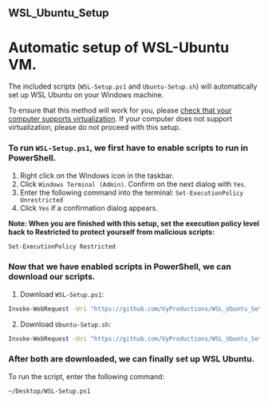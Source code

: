 ## WSL_Ubuntu_Setup
# Automatic setup of WSL-Ubuntu VM.

The included scripts (`WSL-Setup.ps1` and `Ubuntu-Setup.sh`) will automatically set up WSL Ubuntu on your Windows machine.

To ensure that this method will work for you, please [check that your computer supports virtualization](https://www.technorms.com/8208/check-if-processor-supports-virtualization). If your computer does not support virtualization, please do not proceed with this setup.

### To run `WSL-Setup.ps1`, we first have to enable scripts to run in PowerShell.

1. Right click on the Windows icon in the taskbar.
2. Click `Windows Terminal (Admin)`. Confirm on the next dialog with `Yes`.
3. Enter the following command into the terminal: `Set-ExecutionPolicy Unrestricted`
4. Click `Yes` if a confirmation dialog appears.

**Note: When you are finished with this setup, set the execution policy level back to Restricted to protect yourself from malicious scripts:**

```sh
Set-ExecutionPolicy Restricted
```

### Now that we have enabled scripts in PowerShell, we can download our scripts.

1. Download `WSL-Setup.ps1`:

```sh
Invoke-WebRequest -Uri "https://github.com/VyProductions/WSL_Ubuntu_Setup/main/WSL-Setup.ps1" -OutFile ~/Desktop/WSL-Setup.ps1
```

2. Download `Ubuntu-Setup.sh`:

```sh
Invoke-WebRequest -Uri "https://github.com/VyProductions/WSL_Ubuntu_Setup/main/Ubuntu-Setup.sh" -OutFile ~/Desktop/Ubuntu-Setup.sh
```

### After both are downloaded, we can finally set up WSL Ubuntu.

To run the script, enter the following command:

```sh
~/Desktop/WSL-Setup.ps1
```
